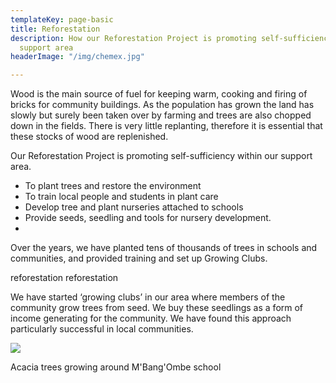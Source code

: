 ```yaml
---
templateKey: page-basic
title: Reforestation
description: How our Reforestation Project is promoting self-sufficiency within our
  support area
headerImage: "/img/chemex.jpg"

---
```

Wood is the main source of fuel for keeping warm, cooking and firing of bricks for community buildings. As the population has grown the land has slowly but surely been taken over by farming and trees are also chopped down in the fields. There is very little replanting, therefore it is essential that these stocks of wood are replenished.

Our Reforestation Project is promoting self-sufficiency within our support area.

* To plant trees and restore the environment
* To train local people and students in plant care
* Develop tree and plant nurseries attached to schools
* Provide seeds, seedling and tools for nursery development.
* 

Over the years, we have planted tens of thousands of trees in schools and communities, and provided training and set up Growing Clubs.

reforestation reforestation

We have started ‘growing clubs’ in our area where members of the community grow trees from seed. We buy these seedlings as a form of income generating for the community. We have found this approach particularly successful in local communities.

![](/img/acacia-at-m-bang-ombe-school.jpg)

Acacia trees growing around M'Bang'Ombe school